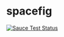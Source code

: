 spacefig
========
<a href="https://saucelabs.com/u/dylanatsauce">
  <img src="https://saucelabs.com/browser-matrix/dylanatsauce.svg?auth=900bca15e7a5af29e792719ccd95f129" alt="Sauce Test Status"/>
</a>
